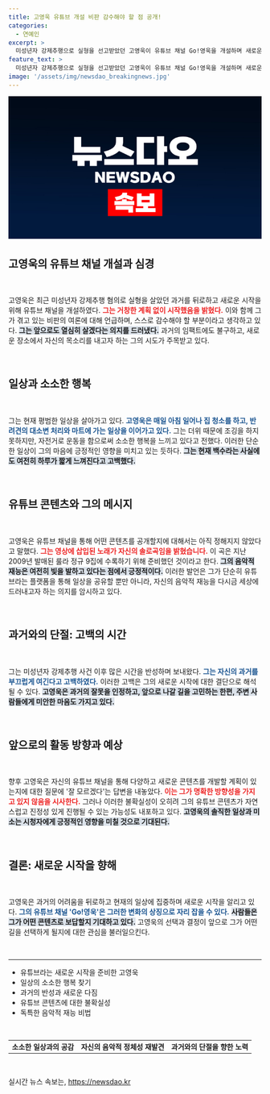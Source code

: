 ```yaml
---
title: 고영욱 유튜브 개설 비판 감수해야 할 점 공개!
categories:
  - 연예인
excerpt: >
  미성년자 강제추행으로 실형을 선고받았던 고영욱이 유튜브 채널 Go!영욱을 개설하며 새로운 도전을 시작했다. 일상적 이야기와 솔로곡 공개 의지를 전한 그는 부끄러운 삶을 살았다며 스스로를 돌아보는 모습도 보였다. 클릭해 그의 진솔한 심경을 확인해보세요!
feature_text: >
  미성년자 강제추행으로 실형을 선고받았던 고영욱이 유튜브 채널 Go!영욱을 개설하며 새로운 도전을 시작했다. 일상적 이야기와 솔로곡 공개 의지를 전한 그는 부끄러운 삶을 살았다며 스스로를 돌아보는 모습도 보였다. 클릭해 그의 진솔한 심경을 확인해보세요!
image: '/assets/img/newsdao_breakingnews.jpg'
---
```


<p><img src="/assets/img/newsdao_breakingnews.jpg" alt="bookingtag 속보" /></p>

<h2 data-ke-size="size26">고영욱의 유튜브 채널 개설과 심경</h2>

<p data-ke-size="size16">&nbsp;</p>

<p>고영욱은 최근 미성년자 강제추행 혐의로 실형을 살았던 과거를 뒤로하고 새로운 시작을 위해 유튜브 채널을 개설하였다. <b><span style="color: #ee2323;">그는 거창한 계획 없이 시작했음을 밝혔다.</span></b> 이와 함께 그가 겪고 있는 비판의 여론에 대해 언급하며, 스스로 감수해야 할 부분이라고 생각하고 있다. <b><span style="background-color: #21538527;">그는 앞으로도 열심히 살겠다는 의지를 드러냈다.</span></b> 과거의 임팩트에도 불구하고, 새로운 장소에서 자신의 목소리를 내고자 하는 그의 시도가 주목받고 있다.</p>

<p data-ke-size="size16">&nbsp;</p>

<h2 data-ke-size="size26">일상과 소소한 행복</h2>

<p data-ke-size="size16">&nbsp;</p>

<p>그는 현재 평범한 일상을 살아가고 있다. <b><span style="color: #1a5490;">고영욱은 매일 아침 일어나 집 청소를 하고, 반려견의 대소변 처리와 마트에 가는 일상을 이어가고 있다.</span></b> 그는 더위 때문에 조깅을 하지 못하지만, 자전거로 운동을 함으로써 소소한 행복을 느끼고 있다고 전했다. 이러한 단순한 일상이 그의 마음에 긍정적인 영향을 미치고 있는 듯하다. <b><span style="background-color: #21538527;">그는 현재 백수라는 사실에도 여전히 하루가 짧게 느껴진다고 고백했다.</span></b></p>

<p data-ke-size="size16">&nbsp;</p>

<h2 data-ke-size="size26">유튜브 콘텐츠와 그의 메시지</h2>

<p data-ke-size="size16">&nbsp;</p>

<p>고영욱은 유튜브 채널을 통해 어떤 콘텐츠를 공개할지에 대해서는 아직 정해지지 않았다고 말했다. <b><span style="color: #ee2323;">그는 영상에 삽입된 노래가 자신의 솔로곡임을 밝혔습니다.</span></b> 이 곡은 지난 2009년 발매된 룰라 정규 9집에 수록하기 위해 준비했던 것이라고 한다. <b><span style="background-color: #21538527;">그의 음악적 재능은 여전히 빛을 발하고 있다는 점에서 긍정적이다.</span></b> 이러한 발언은 그가 단순히 유튜브라는 플랫폼을 통해 일상을 공유할 뿐만 아니라, 자신의 음악적 재능을 다시금 세상에 드러내고자 하는 의지를 암시하고 있다.</p>

<p data-ke-size="size16">&nbsp;</p>

<h2 data-ke-size="size26">과거와의 단절: 고백의 시간</h2>

<p data-ke-size="size16">&nbsp;</p>

<p>그는 미성년자 강제추행 사건 이후 많은 시간을 반성하며 보내왔다. <b><span style="color: #1a5490;">그는 자신의 과거를 부끄럽게 여긴다고 고백하였다.</span></b> 이러한 고백은 그의 새로운 시작에 대한 결단으로 해석될 수 있다. <b><span style="background-color: #21538527;">고영욱은 과거의 잘못을 인정하고, 앞으로 나갈 길을 고민하는 한편, 주변 사람들에게 미안한 마음도 가지고 있다.</span></b> </p>

<p data-ke-size="size16">&nbsp;</p>

<h2 data-ke-size="size26">앞으로의 활동 방향과 예상</h2>

<p data-ke-size="size16">&nbsp;</p>

<p>향후 고영욱은 자신의 유튜브 채널을 통해 다양하고 새로운 콘텐츠를 개발할 계획이 있는지에 대한 질문에 '잘 모르겠다'는 답변을 내놓았다. <b><span style="color: #ee2323;">이는 그가 명확한 방향성을 가지고 있지 않음을 시사한다.</span></b> 그러나 이러한 불확실성이 오히려 그의 유튜브 콘텐츠가 자연스럽고 진정성 있게 진행될 수 있는 가능성도 내포하고 있다. <b><span style="background-color: #21538527;">고영욱의 솔직한 일상과 미소는 시청자에게 긍정적인 영향을 미칠 것으로 기대된다.</span></b></p>

<p data-ke-size="size16">&nbsp;</p>

<h2 data-ke-size="size26">결론: 새로운 시작을 향해</h2>

<p data-ke-size="size16">&nbsp;</p>

<p>고영욱은 과거의 어려움을 뒤로하고 현재의 일상에 집중하며 새로운 시작을 알리고 있다. <b><span style="color: #1a5490;">그의 유튜브 채널 'Go!영욱'은 그러한 변화의 상징으로 자리 잡을 수 있다.</span></b> <b><span style="background-color: #21538527;">사람들은 그가 어떤 콘텐츠로 보답할지 기대하고 있다.</span></b> 고영욱의 선택과 결정이 앞으로 그가 어떤 길을 선택하게 될지에 대한 관심을 불러일으킨다. </p>

<p data-ke-size="size16">&nbsp;</p>

<hr />

<ul>
<li>유튜브라는 새로운 시작을 준비한 고영욱</li>
<li>일상의 소소한 행복 찾기</li>
<li>과거의 반성과 새로운 다짐</li>
<li>유튜브 콘텐츠에 대한 불확실성</li>
<li>독특한 음악적 재능 비법</li>
</ul>

<p data-ke-size="size16">&nbsp;</p> 

<table>
<tr>
<td style="text-align: center; height: 17px;"><b>소소한 일상과의 공감</b></td>
<td style="text-align: center; height: 17px;"><b>자신의 음악적 정체성 재발견</b></td>
<td style="text-align: center; height: 17px;"><b>과거와의 단절을 향한 노력</b></td>
</tr>
</table>

<p data-ke-size="size16">&nbsp;</p>
실시간 뉴스 속보는, <a href="https://newsdao.kr" rel="dofollow">https://newsdao.kr</a>


